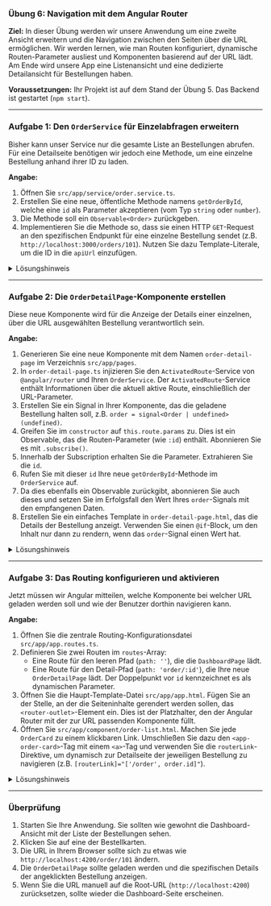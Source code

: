 ### **Übung 6: Navigation mit dem Angular Router**

**Ziel:** In dieser Übung werden wir unsere Anwendung um eine zweite Ansicht erweitern und die Navigation zwischen den Seiten über die URL ermöglichen. Wir werden lernen, wie man Routen konfiguriert, dynamische Routen-Parameter ausliest und Komponenten basierend auf der URL lädt. Am Ende wird unsere App eine Listenansicht und eine dedizierte Detailansicht für Bestellungen haben.

**Voraussetzungen:** Ihr Projekt ist auf dem Stand der Übung 5. Das Backend ist gestartet (`npm start`).

-----

### **Aufgabe 1: Den `OrderService` für Einzelabfragen erweitern**

Bisher kann unser Service nur die gesamte Liste an Bestellungen abrufen. Für eine Detailseite benötigen wir jedoch eine Methode, um eine einzelne Bestellung anhand ihrer ID zu laden.

**Angabe:**

1.  Öffnen Sie `src/app/service/order.service.ts`.
2.  Erstellen Sie eine neue, öffentliche Methode namens `getOrderById`, welche eine `id` als Parameter akzeptieren (vom Typ `string` oder `number`). 
3. Die Methode soll ein `Observable<Order>` zurückgeben. 
4. Implementieren Sie die Methode so, dass sie einen HTTP `GET`-Request an den spezifischen Endpunkt für eine einzelne Bestellung sendet (z.B. `http://localhost:3000/orders/101`). Nutzen Sie dazu Template-Literale, um die ID in die `apiUrl` einzufügen.

<details>
<summary>Lösungshinweis</summary>

**`order-service.ts`:**

```typescript
// ... imports
import { Order } from '../model/order.model';

@Injectable({
  providedIn: 'root',
})
export class OrderService {
  // ... http und apiUrl bleiben gleich ...

  getOrders(): Observable<Order[]> {
    return this.http.get<Order[]>(this.apiUrl);
  }

  // Neue Methode
  getOrderById(id: string | number): Observable<Order> {
    const url = `${this.apiUrl}/${id}`;
    return this.http.get<Order>(url);
  }
}
```

</details>

-----

### **Aufgabe 2: Die `OrderDetailPage`-Komponente erstellen**

Diese neue Komponente wird für die Anzeige der Details einer einzelnen, über die URL ausgewählten Bestellung verantwortlich sein.

**Angabe:**

1.  Generieren Sie eine neue Komponente mit dem Namen `order-detail-page` im Verzeichnis `src/app/pages`. 
2. In `order-detail-page.ts` injizieren Sie den `ActivatedRoute`-Service von `@angular/router` und Ihren `OrderService`. Der `ActivatedRoute`-Service enthält Informationen über die aktuell aktive Route, einschließlich der URL-Parameter. 
3. Erstellen Sie ein Signal in Ihrer Komponente, das die geladene Bestellung halten soll, z.B. `order = signal<Order | undefined>(undefined)`. 
4. Greifen Sie im `constructor` auf `this.route.params` zu. Dies ist ein Observable, das die Routen-Parameter (wie `:id`) enthält. Abonnieren Sie es mit `.subscribe()`. 
5. Innerhalb der Subscription erhalten Sie die Parameter. Extrahieren Sie die `id`. 
6. Rufen Sie mit dieser `id` Ihre neue `getOrderById`-Methode im `OrderService` auf. 
7. Da dies ebenfalls ein Observable zurückgibt, abonnieren Sie auch dieses und setzen Sie im Erfolgsfall den Wert Ihres `order`-Signals mit den empfangenen Daten. 
8. Erstellen Sie ein einfaches Template in `order-detail-page.html`, das die Details der Bestellung anzeigt. Verwenden Sie einen `@if`-Block, um den Inhalt nur dann zu rendern, wenn das `order`-Signal einen Wert hat.

<details>
<summary>Lösungshinweis</summary>

**`order-detail-page.ts`:**

```typescript
import { Component, inject, signal } from '@angular/core';
import { ActivatedRoute } from '@angular/router';
import { Order } from '../../model/order.model';
import { OrderService } from '../../service/order.service';

@Component({
  selector: 'app-order-detail-page',
  standalone: true,
  imports: [],
  templateUrl: './order-detail-page.html',
  styleUrls: ['./order-detail-page.css']
})
export class OrderDetailPage {
  private route = inject(ActivatedRoute);
  private orderService = inject(OrderService);

  order = signal<Order | undefined>(undefined);

  constructor() {
    this.route.params.subscribe(params => {
      const orderId = params['id'];
      if (orderId) {
        this.orderService.getOrderById(orderId).subscribe(orderData => {
          this.order.set(orderData);
        });
      }
    });
  }
}
```

**`order-detail-page.html`:**

```html
<div class="detail-container">
  @if (order(); as orderData) {
    <h1>Details für Bestellung #{{ orderData.id }}</h1>
    <p><strong>Kunde:</strong> {{ orderData.customerName }}</p>
    <p><strong>Betrag:</strong> {{ orderData.amount }}</p>
    <p><strong>Status:</strong> {{ orderData.status }}</p>
  } @else {
    <p>Lade Bestelldetails...</p>
  }
</div>
```

**`order-detail-page.css`:**

```css
.detail-container {
    max-width: 600px;
    margin: 2rem auto;
    padding: 2rem;
    background-color: #ffffff;
    border: 1px solid #dee2e6;
    border-radius: 8px;
    box-shadow: 0 4px 12px rgba(0, 0, 0, 0.08);
}

.detail-container h1 {
    margin-top: 0;
    margin-bottom: 1.5rem;
    font-size: 1.75rem;
    color: #343a40;
    border-bottom: 1px solid #e9ecef;
    padding-bottom: 1rem;
}

.detail-container p {
    font-size: 1.1rem;
    line-height: 1.6;
    margin: 0.75rem 0;
    color: #495057;
}

.detail-container p strong {
    color: #212529;
    margin-right: 0.5rem;
    font-weight: 600;
}

```

</details>

-----

### **Aufgabe 3: Das Routing konfigurieren und aktivieren**

Jetzt müssen wir Angular mitteilen, welche Komponente bei welcher URL geladen werden soll und wie der Benutzer dorthin navigieren kann.

**Angabe:**

1.  Öffnen Sie die zentrale Routing-Konfigurationsdatei `src/app/app.routes.ts`.
2.  Definieren Sie zwei Routen im `routes`-Array:
    * Eine Route für den leeren Pfad (`path: ''`), die die `DashboardPage` lädt.
    * Eine Route für den Detail-Pfad (`path: 'order/:id'`), die Ihre neue `OrderDetailPage` lädt. Der Doppelpunkt vor `id` kennzeichnet es als dynamischen Parameter.
3.  Öffnen Sie die Haupt-Template-Datei `src/app/app.html`. Fügen Sie an der Stelle, an der die Seiteninhalte gerendert werden sollen, das `<router-outlet>`-Element ein. Dies ist der Platzhalter, den der Angular Router mit der zur URL passenden Komponente füllt.
4.  Öffnen Sie `src/app/component/order-list.html`. Machen Sie jede `OrderCard` zu einem klickbaren Link. Umschließen Sie dazu den `<app-order-card>`-Tag mit einem `<a>`-Tag und verwenden Sie die `routerLink`-Direktive, um dynamisch zur Detailseite der jeweiligen Bestellung zu navigieren (z.B. `[routerLink]="['/order', order.id]"`).

<details>
<summary>Lösungshinweis</summary>

**`app.routes.ts`:**

```typescript
import { Routes } from '@angular/router';
import { DashboardPage } from './pages/dashboard-page/dashboard-page';
import { OrderDetailPage } from './pages/order-detail-page/order-detail-page';

export const routes: Routes = [
  { path: '', component: DashboardPage },
  { path: 'order/:id', component: OrderDetailPage },
];
```

**`app.html`:**

```html
<main>
  <router-outlet></router-outlet>
</main>
```

**`order-list.html`:**

```html
<!-- ... -->
@for (order of orders(); track order.id) {
    <a [routerLink]="['/order', order.id]" class="order-link">
      <app-order-card [order]="order" (click)="onOrderCardClicked(order)"></app-order-card>
    </a>
}
<!-- ... -->
```

*Optional: Fügen Sie in `order-list.css` `a.order-link { text-decoration: none; color: inherit; }` hinzu, um die Standard-Link-Styles zu entfernen.*

**`order-list.css`:**

```css
.list-container {
    display: flex;
    flex-direction: column;
    align-items: center;
    width: 100%;
    padding: 1rem 0;
    gap: 1rem;
}

.order-link {
    text-decoration: none;
    color: inherit;
    display: block;
}

```
</details>

-----

### **Überprüfung**

1.  Starten Sie Ihre Anwendung. Sie sollten wie gewohnt die Dashboard-Ansicht mit der Liste der Bestellungen sehen.
2.  Klicken Sie auf eine der Bestellkarten.
3.  Die URL in Ihrem Browser sollte sich zu etwas wie `http://localhost:4200/order/101` ändern.
4.  Die `OrderDetailPage` sollte geladen werden und die spezifischen Details der angeklickten Bestellung anzeigen.
5.  Wenn Sie die URL manuell auf die Root-URL (`http://localhost:4200`) zurücksetzen, sollte wieder die Dashboard-Seite erscheinen.
